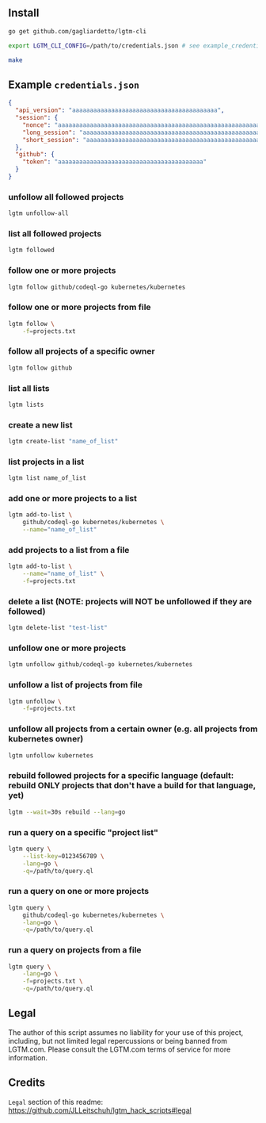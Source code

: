 ## Install

```bash
go get github.com/gagliardetto/lgtm-cli

export LGTM_CLI_CONFIG=/path/to/credentials.json # see example_credentials.json

make
```

## Example `credentials.json`

```json
{
  "api_version": "aaaaaaaaaaaaaaaaaaaaaaaaaaaaaaaaaaaaaaaaa",
  "session": {
    "nonce": "aaaaaaaaaaaaaaaaaaaaaaaaaaaaaaaaaaaaaaaaaaaaaaaaaaaaaaaaaaaaaaaaaaaaaaaaaaaaaaaaaaaaaaaaaaaaaaaaaaaaaaaaaaaaaaaaaaaaaaaaaaa",
    "long_session": "aaaaaaaaaaaaaaaaaaaaaaaaaaaaaaaaaaaaaaaaaaaaaaaaaaaaaaaaaaaaaaaaaaaaaaaaaaaaaaaaaaaaaaaaaaaaaaaaaaaaaaaaaaaaaaaaaaaaaaaaaaa",
    "short_session": "aaaaaaaaaaaaaaaaaaaaaaaaaaaaaaaaaaaaaaaaaaaaaaaaaaaaaaaaaaaaaaaaaaaaaaaaaaaaaaaaaaaaaaaaaaaaaaaaaaaaaaaaaaaaaaaaaaaaaaaaaaa"
  },
  "github": {
    "token": "aaaaaaaaaaaaaaaaaaaaaaaaaaaaaaaaaaaaaaaaa"
  }
}
```

### unfollow all followed projects

```bash
lgtm unfollow-all
```

### list all followed projects

```bash
lgtm followed
```

### follow one or more projects

```bash
lgtm follow github/codeql-go kubernetes/kubernetes
```

### follow one or more projects from file

```bash
lgtm follow \
	-f=projects.txt
```

### follow all projects of a specific owner

```bash
lgtm follow github
```

### list all lists

```bash
lgtm lists
```

### create a new list

```bash
lgtm create-list "name_of_list"
```

### list projects in a list

```bash
lgtm list name_of_list
```

### add one or more projects to a list

```bash
lgtm add-to-list \
	github/codeql-go kubernetes/kubernetes \
	--name="name_of_list"
```

### add projects to a list from a file

```bash
lgtm add-to-list \
	--name="name_of_list" \
	-f=projects.txt
```

### delete a list (NOTE: projects will NOT be unfollowed if they are followed)

```bash
lgtm delete-list "test-list"
```

### unfollow one or more projects

```bash
lgtm unfollow github/codeql-go kubernetes/kubernetes
```

### unfollow a list of projects from file

```bash
lgtm unfollow \
	-f=projects.txt
```

### unfollow all projects from a certain owner (e.g. all projects from kubernetes owner)

```bash
lgtm unfollow kubernetes
```

### rebuild followed projects for a specific language (default: rebuild ONLY projects that don't have a build for that language, yet)

```bash
lgtm --wait=30s rebuild --lang=go
```

### run a query on a specific "project list"

```bash
lgtm query \
	--list-key=0123456789 \
	-lang=go \
	-q=/path/to/query.ql
```

### run a query on one or more projects

```bash
lgtm query \
	github/codeql-go kubernetes/kubernetes \
	-lang=go \
	-q=/path/to/query.ql
```

### run a query on projects from a file

```bash
lgtm query \
	-lang=go \
	-f=projects.txt \
	-q=/path/to/query.ql
```

## Legal

The author of this script assumes no liability for your use of this project, including, but not limited legal repercussions or being banned from LGTM.com. Please consult the LGTM.com terms of service for more information.

## Credits

`Legal` section of this readme: https://github.com/JLLeitschuh/lgtm_hack_scripts#legal